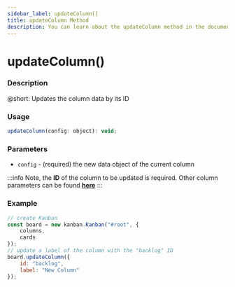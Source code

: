 ```yaml
---
sidebar_label: updateColumn()
title: updateColumn Method
description: You can learn about the updateColumn method in the documentation of the DHTMLX JavaScript Kanban library. Browse developer guides and API reference, try out code examples and live demos, and download a free 30-day evaluation version of DHTMLX Kanban.
---
```


# updateColumn()

### Description

@short: Updates the column data by its ID

### Usage

~~~jsx {}
updateColumn(config: object): void;
~~~

### Parameters

- `config` - (required) the new data object of the current column 

:::info
Note, the **ID** of the column to be updated is required. Other column parameters can be found [**here**](api/config/js_kanban_columns_config.md)
:::

### Example

~~~jsx {7-10}
// create Kanban
const board = new kanban.Kanban("#root", {
	columns,
	cards
});
// update a label of the column with the "backlog" ID
board.updateColumn({
	id: "backlog",
	label: "New Column"
});
~~~
